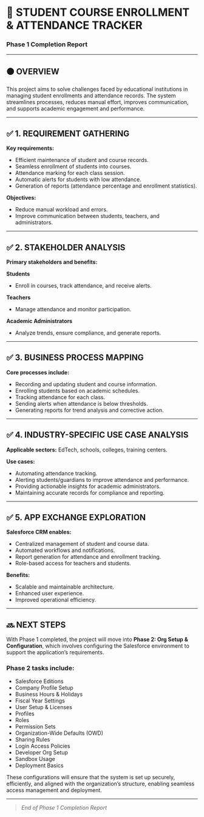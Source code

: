 # 📘 STUDENT COURSE ENROLLMENT & ATTENDANCE TRACKER
### Phase 1 Completion Report

---

## 🟠 OVERVIEW
This project aims to solve challenges faced by educational institutions in managing student enrollments and attendance records. The system streamlines processes, reduces manual effort, improves communication, and supports academic engagement and performance.

---

## ✅ 1. REQUIREMENT GATHERING
**Key requirements:**
- Efficient maintenance of student and course records.
- Seamless enrollment of students into courses.
- Attendance marking for each class session.
- Automatic alerts for students with low attendance.
- Generation of reports (attendance percentage and enrollment statistics).

**Objectives:**
- Reduce manual workload and errors.
- Improve communication between students, teachers, and administrators.

---

## ✅ 2. STAKEHOLDER ANALYSIS
**Primary stakeholders and benefits:**

**Students**
- Enroll in courses, track attendance, and receive alerts.

**Teachers**
- Manage attendance and monitor participation.

**Academic Administrators**
- Analyze trends, ensure compliance, and generate reports.

---

## ✅ 3. BUSINESS PROCESS MAPPING
**Core processes include:**
- Recording and updating student and course information.
- Enrolling students based on academic schedules.
- Tracking attendance for each class.
- Sending alerts when attendance is below thresholds.
- Generating reports for trend analysis and corrective action.

---

## ✅ 4. INDUSTRY-SPECIFIC USE CASE ANALYSIS
**Applicable sectors:** EdTech, schools, colleges, training centers.

**Use cases:**
- Automating attendance tracking.
- Alerting students/guardians to improve attendance and performance.
- Providing actionable insights for academic administrators.
- Maintaining accurate records for compliance and reporting.

---

## ✅ 5. APP EXCHANGE EXPLORATION
**Salesforce CRM enables:**
- Centralized management of student and course data.
- Automated workflows and notifications.
- Report generation for attendance and enrollment tracking.
- Role-based access for teachers and students.

**Benefits:**
- Scalable and maintainable architecture.
- Enhanced user experience.
- Improved operational efficiency.

---

## 🔜 NEXT STEPS
With Phase 1 completed, the project will move into **Phase 2: Org Setup & Configuration**, which involves configuring the Salesforce environment to support the application’s requirements.

### Phase 2 tasks include:
- Salesforce Editions
- Company Profile Setup
- Business Hours & Holidays
- Fiscal Year Settings
- User Setup & Licenses
- Profiles
- Roles
- Permission Sets
- Organization-Wide Defaults (OWD)
- Sharing Rules
- Login Access Policies
- Developer Org Setup
- Sandbox Usage
- Deployment Basics

These configurations will ensure that the system is set up securely, efficiently, and aligned with the organization’s structure, enabling seamless access management and deployment.

---

> _End of Phase 1 Completion Report_
